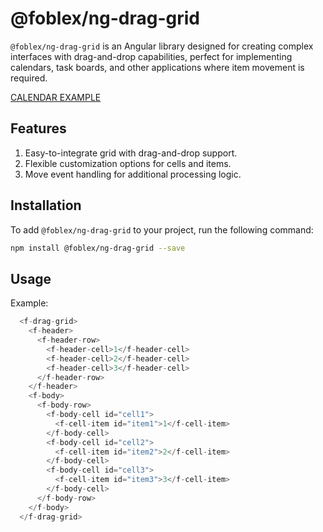 # @foblex/ng-drag-grid

`@foblex/ng-drag-grid` is an Angular library designed for creating complex interfaces with drag-and-drop capabilities, perfect for implementing calendars, task boards, and other applications where item movement is required.

[CALENDAR EXAMPLE](https://github.com/siarheihuzarevich/f-ng-calendar-demo)

## Features

1. Easy-to-integrate grid with drag-and-drop support.
2. Flexible customization options for cells and items.
3. Move event handling for additional processing logic.

## Installation

To add `@foblex/ng-drag-grid` to your project, run the following command:

```bash
npm install @foblex/ng-drag-grid --save
```

## Usage

Example:
```typescript
  <f-drag-grid>
    <f-header>
      <f-header-row>
        <f-header-cell>1</f-header-cell>
        <f-header-cell>2</f-header-cell>
        <f-header-cell>3</f-header-cell>
      </f-header-row>
    </f-header>
    <f-body>
      <f-body-row>
        <f-body-cell id="cell1">
          <f-cell-item id="item1">1</f-cell-item>
        </f-body-cell>
        <f-body-cell id="cell2">
          <f-cell-item id="item2">2</f-cell-item>
        </f-body-cell>
        <f-body-cell id="cell3">
          <f-cell-item id="item3">3</f-cell-item>
        </f-body-cell>
      </f-body-row>
    </f-body>
  </f-drag-grid>
```

